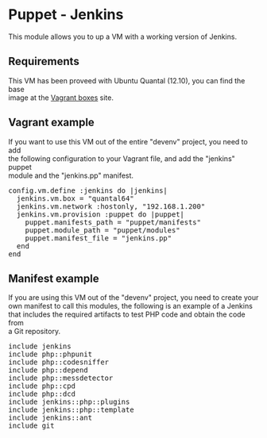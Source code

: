 Puppet - Jenkins
==============

This module allows you to up a VM with a working version of Jenkins.

Requirements
------------
This VM has been proveed with Ubuntu Quantal (12.10), you can find the base  
image at the [Vagrant boxes][1] site.

Vagrant example
---------------
If you want to use this VM out of the entire "devenv" project, you need to add  
the following configuration to your Vagrant file, and add the "jenkins" puppet  
module and the "jenkins.pp" manifest.
<pre>
config.vm.define :jenkins do |jenkins|
  jenkins.vm.box = "quantal64"
  jenkins.vm.network :hostonly, "192.168.1.200"
  jenkins.vm.provision :puppet do |puppet|
    puppet.manifests_path = "puppet/manifests"
    puppet.module_path = "puppet/modules"
    puppet.manifest_file = "jenkins.pp"
  end
end</pre>

Manifest example
----------------
If you are using this VM out of the "devenv" project, you need to create your  
own manifest to call this modules, the following is an example of a Jenkins  
that includes the required artifacts to test PHP code and obtain the code from  
a Git repository.
<pre>
include jenkins
include php::phpunit
include php::codesniffer
include php::depend
include php::messdetector
include php::cpd
include php::dcd
include jenkins::php::plugins
include jenkins::php::template
include jenkins::ant
include git</pre>

[1]: http://www.vagrantbox.es/ "Vagrant base boxes"